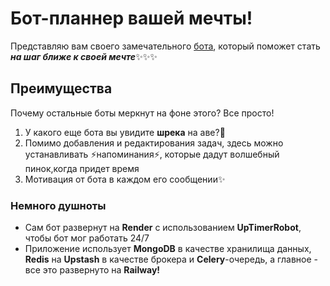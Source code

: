 <h1>Бот-планнер вашей мечты!</h1>
Представляю вам своего замечательного <a href=https://t.me/plannerOfUrDream_bot>бота</a>, который поможет стать <b><i>на шаг ближе к своей мечте</i></b>✨✨✨
<h2>Преимущества</h2>
Почему остальные боты меркнут на фоне этого? Все просто!
<ol>
  <li>У какого еще бота вы увидите <b>шрека</b> на аве?💚</li>
  <li>Помимо добавления и редактирования задач, здесь можно устанавливать ⚡напоминания⚡, которые дадут волшебный пинок,когда придет время</li>
  <li>Мотивация от бота в каждом его сообщении✨</li>
</ol>
<h3>Немного душноты</h3>
<ul>
  <li>Сам бот развернут на <b>Render</b> c использованием <b>UpTimerRobot</b>, чтобы бот мог работать 24/7</li>
  <li>Приложение использует <b>MongoDB</b> в качестве хранилища данных, <b>Redis</b> на <b>Upstash</b> в качестве брокера и <b>Celery</b>-очередь, а главное - все это развернуто на <b>Railway!</b></li>
</ul>
